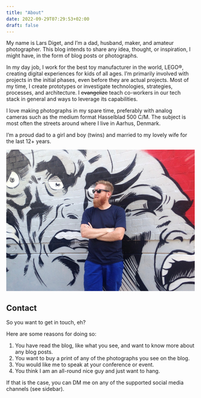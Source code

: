 ```yaml
---
title: "About"
date: 2022-09-29T07:29:53+02:00
draft: false
---
```


My name is Lars Diget, and I’m a dad, husband, maker, and amateur photographer. This blog intends to share any idea, thought, or inspiration, I might have, in the form of blog posts or photographs.

In my day job, I work for the best toy manufacturer in the world, LEGO®, creating digital experiences for kids of all ages. I’m primarily involved with projects in the initial phases, even before they are actual projects. Most of my time, I create prototypes or investigate technologies, strategies, processes, and architecture. I ~~evangelize~~ teach co-workers in our tech stack in general and ways to leverage its capabilities.

I love making photographs in my spare time, preferably with analog cameras such as the medium format Hasselblad 500 C/M. The subject is most often the streets around where I live in Aarhus, Denmark.

I’m a proud dad to a girl and boy (twins) and married to my lovely wife for the last 12+ years.

![This is me][1]

## Contact

So you want to get in touch, eh?

Here are some reasons for doing so:

1. You have read the blog, like what you see, and want to know more about any blog posts.
2. You want to buy a print of any of the photographs you see on the blog.
3. You would like me to speak at your conference or event.
4. You think I am an all-round nice guy and just want to hang.

If that is the case, you can DM me on any of the supported social media channels (see sidebar).

[1]: /images/me.jpg